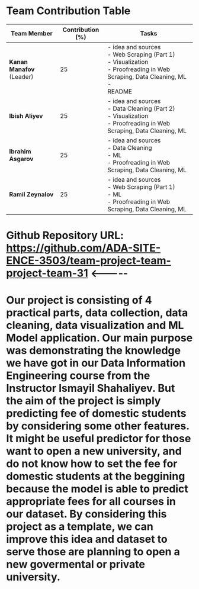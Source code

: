
# Team Contribution Table

| Team Member                | Contribution (%) | Tasks                                                                 |
|----------------------------|------------------|-----------------------------------------------------------------------|
| **Kanan Manafov** (Leader) | 25               | - idea and sources <br> - Web Scraping (Part 1) <br> - Visualization <br> - Proofreading in Web Scraping, Data Cleaning, ML - <br> README |
| **Ibish Aliyev**           | 25               | - idea and sources <br> - Data Cleaning (Part 2) <br> - Visualization <br> - Proofreading in Web Scraping, Data Cleaning, ML |
| **Ibrahim Asgarov**        | 25               | - idea and sources <br> - Data Cleaning <br> - ML <br> - Proofreading in Web Scraping, Data Cleaning, ML |
| **Ramil Zeynalov**         | 25               | - idea and sources <br> - Web Scraping (Part 1) <br> - ML <br> - Proofreading in Web Scraping, Data Cleaning, ML |

# Github Repository URL: https://github.com/ADA-SITE-ENCE-3503/team-project-team-project-team-31 <-----



Our project is consisting of 4 practical parts, data collection, data cleaning, data visualization and ML Model application.  Our main purpose was demonstrating the knowledge we have got in our Data Information Engineering course from the Instructor Ismayil Shahaliyev. But the aim of the project is simply predicting fee of domestic students by considering some other features. It might be useful predictor for those want to open a new university, and do not know how to set the fee for domestic students at the beggining because the model is able to predict appropriate fees for all courses in our dataset. By considering this project as a template, we can improve this idea and dataset to serve those are planning to open a new govermental or private university.  
========================================================================================


